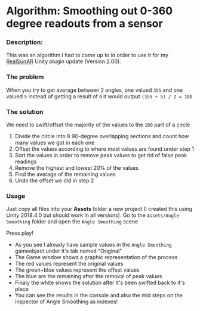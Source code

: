 # Algorithm: Smoothing out 0-360 degree readouts from a sensor

### Description:
This was an algorithm I had to come up to in order to use it for my [RealSunAR](http://bit.ly/2TfJY6w) Unity plugin update (Version 2.00).

### The problem
When you try to get average between 2 angles, one valued `355` and one valued `5` instead of getting a result of `0` it would output `(355 + 5) / 2 = 180`

### The solution

We need to swift/offset the majority of the values to the `180` part of a circle

1. Divide the circle into 8 90-degree overlapping sections and count how many values we got in each one
2. Offset the values according to where most values are found under step 1
3. Sort the values in order to remove peak values to get rid of false peak readings
4. Remove the highest and lowest 20% of the values
5. Find the average of the remaining values
6. Undo the offset we did in step 2

### Usage

Just copy all files into your **Assets** folder a new project (I created this using Unity 2018.4.0 but should work in all versions). Go to the `Assets/Angle Smoothing` folder and open the `Angle Smoothing` scene

Press play!

* As you see I already have sample values in the `Angle Smoothing` gameobject under it's tab named "Original"
* The Game window shows a graphic representation of the process
* The red values represent the original values
* The green+blue values represent the offset values
* The blue are the remaining after the removal of peak values
* Finaly the white shows the solution after it's been swifted back to it's place
* You can see the results in the console and also the mid steps on the inspector of Angle Smoothing as indexes!


